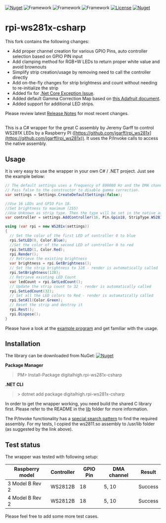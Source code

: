 [![Nuget](https://img.shields.io/nuget/v/digitalhigh.rpi-ws281x-csharp.svg?label=version&style=popout)](ReleaseNotes.md)
![Framework](https://img.shields.io/static/v1.svg?label=.NET&nbsp;Standard&message=v2.0&color=blue)
![Framework](https://img.shields.io/static/v1.svg?label=.NET&nbsp;Standard&message=v2.1&color=blue)
![Framework](https://img.shields.io/static/v1.svg?label=.NET&message=v5.0&color=blue)
[![License](https://img.shields.io/badge/License-BSD%202--Clause-orange.svg)](https://opensource.org/licenses/BSD-2-Clause)
[![Nuget](https://img.shields.io/nuget/dt/digitalhigh.rpi-ws281x-csharp.svg?color=brightgreen&style=popout)](https://www.nuget.org/packages/digitalhigh.rpi-ws281x-csharp/)

# rpi-ws281x-csharp
This fork contains the following changes:
* Add proper channel creation for various GPIO Pins, auto controller selection based on GPIO PIN input
* Add clamping method for RGB+W LEDs to return proper white value and avoid brownouts
* Simplify strip creation/usage by removing need to call the controller directly
* Add on-the-fly changes for strip brightness and count without needing to re-initialize the strip
* Added fix for [.Net Core Exception Issue](https://github.com/rpi-ws281x/rpi-ws281x-csharp/issues/2).
* Added default Gamma Correction Map based on [this Adafruit document](https://learn.adafruit.com/led-tricks-gamma-correction/the-issue).
* Added support for additional LED strips.



Please review latest [Release Notes](ReleaseNotes.md) for most recent changes.
##

This is a C# wrapper for the great C assembly by Jeremy Garff to control WS281X LEDs by a Raspberry PI ([https://github.com/jgarff/rpi_ws281x](https://github.com/jgarff/rpi_ws281x)).
It uses the P/Invoke calls to access the native assembly.

## Usage
It is very easy to use the wrapper in your own C# / .NET project.
Just see the example below:

```csharp
// The default settings uses a frequency of 800000 Hz and the DMA channel 10, and enables gamma correction.
// Pass false to the constructor to disable gamma correction.
var settings = Settings.CreateDefaultSettings(false);

//Use 16 LEDs and GPIO Pin 18.
//Set brightness to maximum (255)
//Use Unknown as strip type. Then the type will be set in the native assembly.
var controller = settings.AddController(16, Pin.Gpio18, StripType.WS2812_STRIP, 255, false)

using (var rpi = new WS281x(settings))
{
  // Set the color of the first LED of controller 0 to blue
  rpi.SetLED(0, Color.Blue);
  //Set the color of the second LED of controller 0 to red
  rpi.SetLED(1, Color.Red);
  rpi.Render();
  // Retrieve the existing brightness
  var brightness = rpi.GetBrightness();
  // Set the strip brightness to 128 - render is automatically called
  rpi.SetBrightness(128);
  // Retrieve existing LED Count
  var ledCount = rpi.GetLedCount();
  // Update the strip count to 32 - render is automatically called
  rpi.SetLedCount(32);
  // Set all the LED colors to Red - render is automatically called
  rpi.SetAll(Color.Green);
  // Reset the strip and destroy it
  rpi.Rest();
  rpi.Dispose();
}
```
Please have a look at the [example program](src/CoreTestApp/Program.cs) and get familiar with the usage.

## Installation
The library can be downloaded from NuGet: [![Nuget](https://img.shields.io/nuget/v/digitalhigh.rpi-ws281x-csharp.svg?style=popout)](https://www.nuget.org/packages/digitalhigh.rpi-ws281x-csharp)

**Package Manager**
> PM\> Install-Package digitalhigh.rpi-ws281x-csharp

**.NET CLI** 
> \> dotnet add package digitalhigh.rpi-ws281x-csharp


In order to get the wrapper working, you need build the shared C library first.  Please refer to the 
README in the [lib](lib) folder for more information.

The P/Invoke functionality has a [special search pattern](http://www.mono-project.com/docs/advanced/pinvoke/#library-handling) to find the required assembly.
For my tests, I copied the ws2811.so assembly to /usr/lib folder (as suggested by the link above).

## Test status
The wrapper was tested with following setup:

| Raspberry model   | Controller | GPIO Pin | DMA channel | Result |
|-------------------|------------|----------|-------------|--------|
| 3 Model B Rev 2   | WS2812B    | 18       | 5, 10       | Success|
| 4 Model B Rev 2   | WS2812B    | 18       | 5, 10       | Success|

Please feel free to add some more test cases.
